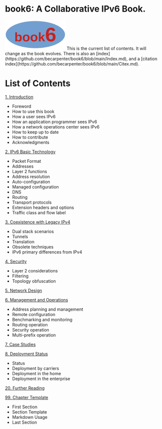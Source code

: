 # book6: A Collaborative IPv6 Book.
<img src="./book6logo.png" alt="book6 logo" width="200px" height="auto"/>
This is the current list of contents. It will change as the book evolves.
There is also an [index](https://github.com/becarpenter/book6/blob/main/Index.md),
and a [citation index](https://github.com/becarpenter/book6/blob/main/Citex.md).

# List of Contents

[1. Introduction](1.%20Introduction%20and%20Foreword/1.%20Introduction%20and%20Foreword.md)
* Foreword
* How to use this book
* How a user sees IPv6
* How an application programmer sees IPv6
* How a network operations center sees IPv6
* How to keep up to date
* How to contribute
* Acknowledgments
 

[2. IPv6 Basic Technology](2.%20IPv6%20Basic%20Technology/2.%20IPv6%20Basic%20Technology.md)
* Packet Format
* Addresses
* Layer 2 functions
* Address resolution
* Auto-configuration
* Managed configuration
* DNS
* Routing
* Transport protocols
* Extension headers and options
* Traffic class and flow label

[3. Coexistence with Legacy IPv4](3.%20Coexistence%20with%20Legacy%20IPv4/3.%20Coexistence%20with%20Legacy%20IPv4.md)
* Dual stack scenarios
* Tunnels
* Translation
* Obsolete techniques
* IPv6 primary differences from IPv4

[4. Security](4.%20Security/4.%20Security.md)
* Layer 2 considerations
* Filtering
* Topology obfuscation

[5. Network Design](5.%20Network%20Design/5.%20Network%20Design.md)

[6. Management and Operations](6.%20Management%20and%20Operations/6.%20Management%20and%20Operations.md)
* Address planning and management
* Remote configuration
* Benchmarking and monitoring
* Routing operation
* Security operation
* Multi-prefix operation

[7. Case Studies](7.%20Case%20Studies/7.%20Case%20Studies.md)

[8. Deployment Status](8.%20Deployment%20Status/8.%20Deployment%20Status.md)
* Status
* Deployment by carriers
* Deployment in the home
* Deployment in the enterprise

[20. Further Reading](20.%20Further%20Reading/20.%20Further%20Reading.md)

[99. Chapter Template](99.%20Chapter%20Template/99.%20Chapter%20Template.md)
* First Section
* Section Template
* Markdown Usage
* Last Section
